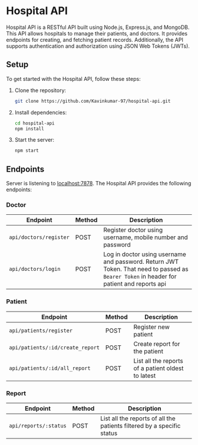 # Hospital API

Hospital API is a RESTful API built using Node.js, Express.js, and MongoDB. This API allows hospitals to manage their patients, and doctors. It provides endpoints for creating, and fetching patient records. Additionally, the API supports authentication and authorization using JSON Web Tokens (JWTs).

## Setup

To get started with the Hospital API, follow these steps:

1. Clone the repository:

    ```bash
    git clone https://github.com/Kavinkumar-97/hospital-api.git
    ```

2. Install dependencies:

    ```bash
    cd hospital-api
    npm install
    ```

3. Start the server:

    ```bash
    npm start
    ```

## Endpoints

Server is listening to [localhost:7878](http://localhost:7878/). The Hospital API provides the following endpoints:

### Doctor

| Endpoint | Method | Description |
| -------- | ------ | ----------- |
| `api/doctors/register` | POST | Register doctor using username, mobile number and password |
| `api/doctors/login` | POST | Log in doctor using username and password. Return JWT Token. That need to passed as `Bearer Token` in header for patient and reports api |

### Patient

| Endpoint | Method | Description |
| -------- | ------ | ----------- |
| `api/patients/register` | POST | Register new patient |
| `api/patients/:id/create_report` | POST | Create report for the patient |
| `api/patients/:id/all_report` | POST | List all the reports of a patient oldest to latest |

### Report

| Endpoint | Method | Description |
| -------- | ------ | ----------- |
| `api/reports/:status` | POST | List all the reports of all the patients filtered by a specific status |
